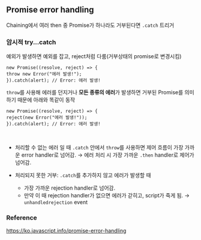 ## Promise error handling
Chaining에서 여러 then 중 Promise가 하나라도 거부된다면 `.catch` 트리거

### 암시적 try...catch
예외가 발생하면 예외를 잡고, reject처럼 다룸(거부상태의 promise로 변경시킴)
```
new Promise((resolve, reject) => {
throw new Error("에러 발생!"); 
}).catch(alert); // Error: 에러 발생!
```
`throw`를 사용해 에러를 던지거나 **모든 종류의 에러**가 발생하면 거부된 Promise를 의미하기 때문에 아래와 똑같이 동작<br>
```
new Promise((resolve, reject) => {
reject(new Error("에러 발생!"));
}).catch(alert); // Error: 에러 발생!
```
<br>

* 처리할 수 없는 에러 일 때 `.catch` 안에서 `throw`를 사용하면 제어 흐름이 가장 가까운 error handler로 넘어감. 
→ 에러 처리 시 가장 가까운 `.then` handler로 제어가 넘어감.

* 처리되지 못한 거부: `.catch`를 추가하지 않고 에러가 발생할 때
	* 가장 가까운 rejection handler로 넘어감.
	* 만약 이 때 rejection handler가 없으면 에러가 갇히고, script가 죽게 됨.
	→ `unhandledrejection` event
	
### Reference
https://ko.javascript.info/promise-error-handling
